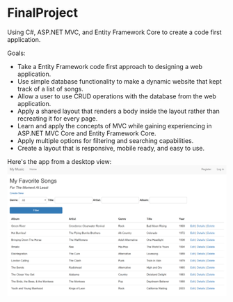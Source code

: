 # FinalProject
Using C#, ASP.NET MVC, and Entity Framework Core to create a code first application.

Goals:
- Take a Entity Framework code first approach to designing a web application.
- Use simple database functionality to make a dynamic website that kept track of a list of songs.
- Allow a user to use CRUD operations with the database from the web application.
- Apply a shared layout that renders a body inside the layout rather than recreating it for every page.
- Learn and apply the concepts of MVC while gaining experiencing in ASP.NET MVC Core and Entity Framework Core.
- Apply multiple options for filtering and searching capabilities.
- Create a layout that is responsive, mobile ready, and easy to use.

Here's the app from a desktop view:
![image of site](./MyMusicDesktopView.PNG)
